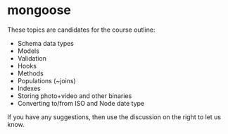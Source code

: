 mongoose
========


These topics are candidates for the course outline:

* Schema data types
* Models
* Validation
* Hooks
* Methods
* Populations (~joins)
* Indexes
* Storing photo+video and other binaries
* Converting to/from ISO and Node date type

If you have any suggestions, then use the discussion on the right to let us know.
